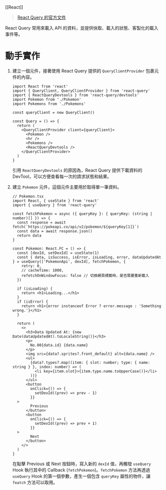 [[React]]

> [React Query 的官方文件](https://react-query-v3.tanstack.com/overview)

React Query 常用來載入 API 的資料，並提供快取、載入的狀態、客製化的載入事件等。

# 動手實作
1. 建立一個元件，接著使用 React Query 提供的 `QueryClientProvider` 包裹元件的內容。
	```tsx
	import React from 'react'
	import { QueryClient, QueryClientProvider } from 'react-query'
	import { ReactQueryDevtools } from 'react-query/devtools'
	import Pokemon from './Pokemon'
	import Pokemons from './Pokemons'
	
	const queryClient = new QueryClient()
	
	const Query = () => {
	  return (
	    <QueryClientProvider client={queryClient}>
	      <Pokemon />
	      <hr />
	      <Pokemons />
	      <ReactQueryDevtools />
	    </QueryClientProvider>
	  )
	}
	```

	引用 `ReactQueryDevtools` 的原因為，React Query 提供下載資料的 DevTool，可以方便查看每一次的請求狀態和結果。

2. 建立 `Pokemon` 元件，這個元件主要用於取得單一筆資料。
	```tsx
	// Pokemon.tsx
	import React, { useState } from 'react'
	import { useQuery } from 'react-query'
	
	const fetchPokemon = async ({ queryKey }: { queryKey: (string | number)[] }) => {
	  const response = await fetch(`https://pokeapi.co/api/v2/pokemon/${queryKey[1]}`)
	  const data = await response.json()
	  return data
	}
	
	const Pokemon: React.FC = () => {
	  const [dexId, setDexId] = useState(1)
	  const { data, isSuccess, isError, isLoading, error, dataUpdatedAt } = useQuery(['PokemonApi', dexId], fetchPokemon, {
	    retry: 0,
	    // cacheTime: 1000,
	    refetchOnWindowFocus: false // 切換網頁標籤時，是否需要重新載入
	  })
	
	  if (isLoading) {
	    return <h1>Loading...</h1>
	  }
	  if (isError) {
	    return <h1>{error instanceof Error ? error.message : 'Something wrong.'}</h1>
	  }
	
	  return (
	    <>
	      <h3>Data Updated At: {new Date(dataUpdatedAt).toLocaleString()}</h3>
	      <p>
	        No.00{data.id} {data.name}
	      </p>
	      <img src={data?.sprites?.front_default} alt={data.name} />
	      <ul>
	        {data?.types?.map((item: { slot: number; type: { name: string } }, index: number) => (
	          <li key={item.slot}>{item.type.name.toUpperCase()}</li>
	        ))}
	      </ul>
	      <button
	        onClick={() => {
	          setDexId((prev) => prev - 1)
	        }}
      >	
	        Previous
	      </button>
	      <button
	        onClick={() => {
	          setDexId((prev) => prev + 1)
	        }}
      >	
	        Next
	      </button>
	    </>
	  )
	}
	```

	在點擊 Previous 或 Next 按鈕時，寫入新的 `dexId` 值，再觸發 `useQuery` Hook 執行其中的 Callback (`fetchPokemon`)。`fetchPokemon` 方法再透過 `useQuery` Hook 的第一個參數，產生一個包含 `queryKey` 屬性的物件，讓 `featch` 方法可以取用。